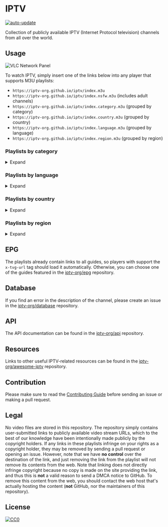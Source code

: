 # IPTV

[![auto-update](https://github.com/iptv-org/iptv/actions/workflows/auto-update.yml/badge.svg)](https://github.com/iptv-org/iptv/actions/workflows/auto-update.yml)

Collection of publicly available IPTV (Internet Protocol television) channels from all over the world.

## Usage

![VLC Network Panel](https://github.com/iptv-org/iptv/raw/master/.readme/preview.png)

To watch IPTV, simply insert one of the links below into any player that supports M3U playlists:

- `https://iptv-org.github.io/iptv/index.m3u`
- `https://iptv-org.github.io/iptv/index.nsfw.m3u` (includes adult channels)
- `https://iptv-org.github.io/iptv/index.category.m3u` (grouped by category)
- `https://iptv-org.github.io/iptv/index.country.m3u` (grouped by country)
- `https://iptv-org.github.io/iptv/index.language.m3u` (grouped by language)
- `https://iptv-org.github.io/iptv/index.region.m3u` (grouped by region)

### Playlists by category

<details>
<summary>Expand</summary>
<br>

<!-- prettier-ignore -->
<table>
  <thead>
    <tr><th align="left">Category</th><th align="left">Channels</th><th align="left">Playlist</th></tr>
  </thead>
  <tbody>
    <tr><td>Auto</td><td align="right">14</td><td nowrap><code>https://iptv-org.github.io/iptv/categories/auto.m3u</code></td></tr>
    <tr><td>Animation</td><td align="right">23</td><td nowrap><code>https://iptv-org.github.io/iptv/categories/animation.m3u</code></td></tr>
    <tr><td>Business</td><td align="right">31</td><td nowrap><code>https://iptv-org.github.io/iptv/categories/business.m3u</code></td></tr>
    <tr><td>Classic</td><td align="right">61</td><td nowrap><code>https://iptv-org.github.io/iptv/categories/classic.m3u</code></td></tr>
    <tr><td>Comedy</td><td align="right">47</td><td nowrap><code>https://iptv-org.github.io/iptv/categories/comedy.m3u</code></td></tr>
    <tr><td>Cooking</td><td align="right">30</td><td nowrap><code>https://iptv-org.github.io/iptv/categories/cooking.m3u</code></td></tr>
    <tr><td>Culture</td><td align="right">10</td><td nowrap><code>https://iptv-org.github.io/iptv/categories/culture.m3u</code></td></tr>
    <tr><td>Documentary</td><td align="right">37</td><td nowrap><code>https://iptv-org.github.io/iptv/categories/documentary.m3u</code></td></tr>
    <tr><td>Education</td><td align="right">28</td><td nowrap><code>https://iptv-org.github.io/iptv/categories/education.m3u</code></td></tr>
    <tr><td>Entertainment</td><td align="right">174</td><td nowrap><code>https://iptv-org.github.io/iptv/categories/entertainment.m3u</code></td></tr>
    <tr><td>Family</td><td align="right">26</td><td nowrap><code>https://iptv-org.github.io/iptv/categories/family.m3u</code></td></tr>
    <tr><td>General</td><td align="right">305</td><td nowrap><code>https://iptv-org.github.io/iptv/categories/general.m3u</code></td></tr>
    <tr><td>Kids</td><td align="right">148</td><td nowrap><code>https://iptv-org.github.io/iptv/categories/kids.m3u</code></td></tr>
    <tr><td>Legislative</td><td align="right">40</td><td nowrap><code>https://iptv-org.github.io/iptv/categories/legislative.m3u</code></td></tr>
    <tr><td>Lifestyle</td><td align="right">75</td><td nowrap><code>https://iptv-org.github.io/iptv/categories/lifestyle.m3u</code></td></tr>
    <tr><td>Movies</td><td align="right">195</td><td nowrap><code>https://iptv-org.github.io/iptv/categories/movies.m3u</code></td></tr>
    <tr><td>Music</td><td align="right">315</td><td nowrap><code>https://iptv-org.github.io/iptv/categories/music.m3u</code></td></tr>
    <tr><td>News</td><td align="right">327</td><td nowrap><code>https://iptv-org.github.io/iptv/categories/news.m3u</code></td></tr>
    <tr><td>Outdoor</td><td align="right">32</td><td nowrap><code>https://iptv-org.github.io/iptv/categories/outdoor.m3u</code></td></tr>
    <tr><td>Relax</td><td align="right">17</td><td nowrap><code>https://iptv-org.github.io/iptv/categories/relax.m3u</code></td></tr>
    <tr><td>Religious</td><td align="right">203</td><td nowrap><code>https://iptv-org.github.io/iptv/categories/religious.m3u</code></td></tr>
    <tr><td>Series</td><td align="right">194</td><td nowrap><code>https://iptv-org.github.io/iptv/categories/series.m3u</code></td></tr>
    <tr><td>Science</td><td align="right">12</td><td nowrap><code>https://iptv-org.github.io/iptv/categories/science.m3u</code></td></tr>
    <tr><td>Shop</td><td align="right">46</td><td nowrap><code>https://iptv-org.github.io/iptv/categories/shop.m3u</code></td></tr>
    <tr><td>Sports</td><td align="right">166</td><td nowrap><code>https://iptv-org.github.io/iptv/categories/sports.m3u</code></td></tr>
    <tr><td>Travel</td><td align="right">13</td><td nowrap><code>https://iptv-org.github.io/iptv/categories/travel.m3u</code></td></tr>
    <tr><td>Weather</td><td align="right">7</td><td nowrap><code>https://iptv-org.github.io/iptv/categories/weather.m3u</code></td></tr>
    <tr><td>XXX</td><td align="right">37</td><td nowrap><code>https://iptv-org.github.io/iptv/categories/xxx.m3u</code></td></tr>
    <tr><td>Undefined</td><td align="right">4916</td><td nowrap><code>https://iptv-org.github.io/iptv/categories/undefined.m3u</code></td></tr>
  </tbody>
</table>

</details>

### Playlists by language

<details>
<summary>Expand</summary>
<br>

<!-- prettier-ignore -->
<table>
  <thead>
    <tr><th align="left">Language</th><th align="left">Channels</th><th align="left">Playlist</th></tr>
  </thead>
  <tbody>
    <tr><td align="left">Akan</td><td align="right">1</td><td align="left" nowrap><code>https://iptv-org.github.io/iptv/languages/aka.m3u</code></td></tr>
    <tr><td align="left">Albanian</td><td align="right">119</td><td align="left" nowrap><code>https://iptv-org.github.io/iptv/languages/sqi.m3u</code></td></tr>
    <tr><td align="left">Amharic</td><td align="right">1</td><td align="left" nowrap><code>https://iptv-org.github.io/iptv/languages/amh.m3u</code></td></tr>
    <tr><td align="left">Arabic</td><td align="right">313</td><td align="left" nowrap><code>https://iptv-org.github.io/iptv/languages/ara.m3u</code></td></tr>
    <tr><td align="left">Armenian</td><td align="right">27</td><td align="left" nowrap><code>https://iptv-org.github.io/iptv/languages/hye.m3u</code></td></tr>
    <tr><td align="left">Assyrian Neo-Aramaic</td><td align="right">1</td><td align="left" nowrap><code>https://iptv-org.github.io/iptv/languages/aii.m3u</code></td></tr>
    <tr><td align="left">Azerbaijani</td><td align="right">23</td><td align="left" nowrap><code>https://iptv-org.github.io/iptv/languages/aze.m3u</code></td></tr>
    <tr><td align="left">Bashkir</td><td align="right">1</td><td align="left" nowrap><code>https://iptv-org.github.io/iptv/languages/bak.m3u</code></td></tr>
    <tr><td align="left">Belarusian</td><td align="right">2</td><td align="left" nowrap><code>https://iptv-org.github.io/iptv/languages/bel.m3u</code></td></tr>
    <tr><td align="left">Bengali</td><td align="right">36</td><td align="left" nowrap><code>https://iptv-org.github.io/iptv/languages/ben.m3u</code></td></tr>
    <tr><td align="left">Bhojpuri</td><td align="right">3</td><td align="left" nowrap><code>https://iptv-org.github.io/iptv/languages/bho.m3u</code></td></tr>
    <tr><td align="left">Bosnian</td><td align="right">10</td><td align="left" nowrap><code>https://iptv-org.github.io/iptv/languages/bos.m3u</code></td></tr>
    <tr><td align="left">Bulgarian</td><td align="right">8</td><td align="left" nowrap><code>https://iptv-org.github.io/iptv/languages/bul.m3u</code></td></tr>
    <tr><td align="left">Catalan</td><td align="right">6</td><td align="left" nowrap><code>https://iptv-org.github.io/iptv/languages/cat.m3u</code></td></tr>
    <tr><td align="left">Chewa</td><td align="right">1</td><td align="left" nowrap><code>https://iptv-org.github.io/iptv/languages/nya.m3u</code></td></tr>
    <tr><td align="left">Chinese</td><td align="right">38</td><td align="left" nowrap><code>https://iptv-org.github.io/iptv/languages/zho.m3u</code></td></tr>
    <tr><td align="left">Croatian</td><td align="right">10</td><td align="left" nowrap><code>https://iptv-org.github.io/iptv/languages/hrv.m3u</code></td></tr>
    <tr><td align="left">Czech</td><td align="right">14</td><td align="left" nowrap><code>https://iptv-org.github.io/iptv/languages/ces.m3u</code></td></tr>
    <tr><td align="left">Danish</td><td align="right">5</td><td align="left" nowrap><code>https://iptv-org.github.io/iptv/languages/dan.m3u</code></td></tr>
    <tr><td align="left">Dhivehi</td><td align="right">1</td><td align="left" nowrap><code>https://iptv-org.github.io/iptv/languages/div.m3u</code></td></tr>
    <tr><td align="left">Dutch</td><td align="right">89</td><td align="left" nowrap><code>https://iptv-org.github.io/iptv/languages/nld.m3u</code></td></tr>
    <tr><td align="left">English</td><td align="right">1624</td><td align="left" nowrap><code>https://iptv-org.github.io/iptv/languages/eng.m3u</code></td></tr>
    <tr><td align="left">Estonian</td><td align="right">6</td><td align="left" nowrap><code>https://iptv-org.github.io/iptv/languages/est.m3u</code></td></tr>
    <tr><td align="left">Faroese</td><td align="right">1</td><td align="left" nowrap><code>https://iptv-org.github.io/iptv/languages/fao.m3u</code></td></tr>
    <tr><td align="left">Finnish</td><td align="right">6</td><td align="left" nowrap><code>https://iptv-org.github.io/iptv/languages/fin.m3u</code></td></tr>
    <tr><td align="left">French</td><td align="right">168</td><td align="left" nowrap><code>https://iptv-org.github.io/iptv/languages/fra.m3u</code></td></tr>
    <tr><td align="left">Galician</td><td align="right">7</td><td align="left" nowrap><code>https://iptv-org.github.io/iptv/languages/glg.m3u</code></td></tr>
    <tr><td align="left">Georgian</td><td align="right">8</td><td align="left" nowrap><code>https://iptv-org.github.io/iptv/languages/kat.m3u</code></td></tr>
    <tr><td align="left">German</td><td align="right">188</td><td align="left" nowrap><code>https://iptv-org.github.io/iptv/languages/deu.m3u</code></td></tr>
    <tr><td align="left">Greek</td><td align="right">89</td><td align="left" nowrap><code>https://iptv-org.github.io/iptv/languages/ell.m3u</code></td></tr>
    <tr><td align="left">Hebrew</td><td align="right">11</td><td align="left" nowrap><code>https://iptv-org.github.io/iptv/languages/heb.m3u</code></td></tr>
    <tr><td align="left">Hindi</td><td align="right">113</td><td align="left" nowrap><code>https://iptv-org.github.io/iptv/languages/hin.m3u</code></td></tr>
    <tr><td align="left">Hungarian</td><td align="right">26</td><td align="left" nowrap><code>https://iptv-org.github.io/iptv/languages/hun.m3u</code></td></tr>
    <tr><td align="left">Icelandic</td><td align="right">1</td><td align="left" nowrap><code>https://iptv-org.github.io/iptv/languages/isl.m3u</code></td></tr>
    <tr><td align="left">Indonesian</td><td align="right">60</td><td align="left" nowrap><code>https://iptv-org.github.io/iptv/languages/ind.m3u</code></td></tr>
    <tr><td align="left">Inuktitut</td><td align="right">1</td><td align="left" nowrap><code>https://iptv-org.github.io/iptv/languages/iku.m3u</code></td></tr>
    <tr><td align="left">Italian</td><td align="right">167</td><td align="left" nowrap><code>https://iptv-org.github.io/iptv/languages/ita.m3u</code></td></tr>
    <tr><td align="left">Japanese</td><td align="right">45</td><td align="left" nowrap><code>https://iptv-org.github.io/iptv/languages/jpn.m3u</code></td></tr>
    <tr><td align="left">Javanese</td><td align="right">5</td><td align="left" nowrap><code>https://iptv-org.github.io/iptv/languages/jav.m3u</code></td></tr>
    <tr><td align="left">Kannada</td><td align="right">8</td><td align="left" nowrap><code>https://iptv-org.github.io/iptv/languages/kan.m3u</code></td></tr>
    <tr><td align="left">Kazakh</td><td align="right">9</td><td align="left" nowrap><code>https://iptv-org.github.io/iptv/languages/kaz.m3u</code></td></tr>
    <tr><td align="left">Khmer</td><td align="right">8</td><td align="left" nowrap><code>https://iptv-org.github.io/iptv/languages/khm.m3u</code></td></tr>
    <tr><td align="left">Kinyarwanda</td><td align="right">2</td><td align="left" nowrap><code>https://iptv-org.github.io/iptv/languages/kin.m3u</code></td></tr>
    <tr><td align="left">Kirghiz</td><td align="right">1</td><td align="left" nowrap><code>https://iptv-org.github.io/iptv/languages/kir.m3u</code></td></tr>
    <tr><td align="left">Korean</td><td align="right">32</td><td align="left" nowrap><code>https://iptv-org.github.io/iptv/languages/kor.m3u</code></td></tr>
    <tr><td align="left">Kurdish</td><td align="right">15</td><td align="left" nowrap><code>https://iptv-org.github.io/iptv/languages/kur.m3u</code></td></tr>
    <tr><td align="left">Lao</td><td align="right">2</td><td align="left" nowrap><code>https://iptv-org.github.io/iptv/languages/lao.m3u</code></td></tr>
    <tr><td align="left">Latvian</td><td align="right">4</td><td align="left" nowrap><code>https://iptv-org.github.io/iptv/languages/lav.m3u</code></td></tr>
    <tr><td align="left">Letzeburgesch</td><td align="right">2</td><td align="left" nowrap><code>https://iptv-org.github.io/iptv/languages/ltz.m3u</code></td></tr>
    <tr><td align="left">Lingala</td><td align="right">1</td><td align="left" nowrap><code>https://iptv-org.github.io/iptv/languages/lin.m3u</code></td></tr>
    <tr><td align="left">Lithuanian</td><td align="right">4</td><td align="left" nowrap><code>https://iptv-org.github.io/iptv/languages/lit.m3u</code></td></tr>
    <tr><td align="left">Macedonian</td><td align="right">3</td><td align="left" nowrap><code>https://iptv-org.github.io/iptv/languages/mkd.m3u</code></td></tr>
    <tr><td align="left">Malay</td><td align="right">17</td><td align="left" nowrap><code>https://iptv-org.github.io/iptv/languages/msa.m3u</code></td></tr>
    <tr><td align="left">Malayalam</td><td align="right">52</td><td align="left" nowrap><code>https://iptv-org.github.io/iptv/languages/mal.m3u</code></td></tr>
    <tr><td align="left">Maltese</td><td align="right">2</td><td align="left" nowrap><code>https://iptv-org.github.io/iptv/languages/mlt.m3u</code></td></tr>
    <tr><td align="left">Mandarin Chinese</td><td align="right">14</td><td align="left" nowrap><code>https://iptv-org.github.io/iptv/languages/cmn.m3u</code></td></tr>
    <tr><td align="left">Mandinka</td><td align="right">1</td><td align="left" nowrap><code>https://iptv-org.github.io/iptv/languages/mnk.m3u</code></td></tr>
    <tr><td align="left">Marathi</td><td align="right">2</td><td align="left" nowrap><code>https://iptv-org.github.io/iptv/languages/mar.m3u</code></td></tr>
    <tr><td align="left">Norwegian</td><td align="right">7</td><td align="left" nowrap><code>https://iptv-org.github.io/iptv/languages/nor.m3u</code></td></tr>
    <tr><td align="left">Norwegian Bokmål</td><td align="right">1</td><td align="left" nowrap><code>https://iptv-org.github.io/iptv/languages/nob.m3u</code></td></tr>
    <tr><td align="left">Panjabi</td><td align="right">6</td><td align="left" nowrap><code>https://iptv-org.github.io/iptv/languages/pan.m3u</code></td></tr>
    <tr><td align="left">Papiamento</td><td align="right">2</td><td align="left" nowrap><code>https://iptv-org.github.io/iptv/languages/pap.m3u</code></td></tr>
    <tr><td align="left">Pashto</td><td align="right">13</td><td align="left" nowrap><code>https://iptv-org.github.io/iptv/languages/pus.m3u</code></td></tr>
    <tr><td align="left">Persian</td><td align="right">127</td><td align="left" nowrap><code>https://iptv-org.github.io/iptv/languages/fas.m3u</code></td></tr>
    <tr><td align="left">Polish</td><td align="right">36</td><td align="left" nowrap><code>https://iptv-org.github.io/iptv/languages/pol.m3u</code></td></tr>
    <tr><td align="left">Portuguese</td><td align="right">208</td><td align="left" nowrap><code>https://iptv-org.github.io/iptv/languages/por.m3u</code></td></tr>
    <tr><td align="left">Romanian</td><td align="right">46</td><td align="left" nowrap><code>https://iptv-org.github.io/iptv/languages/ron.m3u</code></td></tr>
    <tr><td align="left">Russian</td><td align="right">261</td><td align="left" nowrap><code>https://iptv-org.github.io/iptv/languages/rus.m3u</code></td></tr>
    <tr><td align="left">Serbian</td><td align="right">44</td><td align="left" nowrap><code>https://iptv-org.github.io/iptv/languages/srp.m3u</code></td></tr>
    <tr><td align="left">Sinhala</td><td align="right">1</td><td align="left" nowrap><code>https://iptv-org.github.io/iptv/languages/sin.m3u</code></td></tr>
    <tr><td align="left">Slovak</td><td align="right">18</td><td align="left" nowrap><code>https://iptv-org.github.io/iptv/languages/slk.m3u</code></td></tr>
    <tr><td align="left">Slovenian</td><td align="right">4</td><td align="left" nowrap><code>https://iptv-org.github.io/iptv/languages/slv.m3u</code></td></tr>
    <tr><td align="left">Somali</td><td align="right">3</td><td align="left" nowrap><code>https://iptv-org.github.io/iptv/languages/som.m3u</code></td></tr>
    <tr><td align="left">Spanish</td><td align="right">920</td><td align="left" nowrap><code>https://iptv-org.github.io/iptv/languages/spa.m3u</code></td></tr>
    <tr><td align="left">Sundanese</td><td align="right">1</td><td align="left" nowrap><code>https://iptv-org.github.io/iptv/languages/sun.m3u</code></td></tr>
    <tr><td align="left">Swedish</td><td align="right">10</td><td align="left" nowrap><code>https://iptv-org.github.io/iptv/languages/swe.m3u</code></td></tr>
    <tr><td align="left">Tagalog</td><td align="right">6</td><td align="left" nowrap><code>https://iptv-org.github.io/iptv/languages/tgl.m3u</code></td></tr>
    <tr><td align="left">Tamil</td><td align="right">31</td><td align="left" nowrap><code>https://iptv-org.github.io/iptv/languages/tam.m3u</code></td></tr>
    <tr><td align="left">Telugu</td><td align="right">3</td><td align="left" nowrap><code>https://iptv-org.github.io/iptv/languages/tel.m3u</code></td></tr>
    <tr><td align="left">Thai</td><td align="right">40</td><td align="left" nowrap><code>https://iptv-org.github.io/iptv/languages/tha.m3u</code></td></tr>
    <tr><td align="left">Turkish</td><td align="right">132</td><td align="left" nowrap><code>https://iptv-org.github.io/iptv/languages/tur.m3u</code></td></tr>
    <tr><td align="left">Turkmen</td><td align="right">7</td><td align="left" nowrap><code>https://iptv-org.github.io/iptv/languages/tuk.m3u</code></td></tr>
    <tr><td align="left">Ukrainian</td><td align="right">73</td><td align="left" nowrap><code>https://iptv-org.github.io/iptv/languages/ukr.m3u</code></td></tr>
    <tr><td align="left">Urdu</td><td align="right">11</td><td align="left" nowrap><code>https://iptv-org.github.io/iptv/languages/urd.m3u</code></td></tr>
    <tr><td align="left">Uzbek</td><td align="right">2</td><td align="left" nowrap><code>https://iptv-org.github.io/iptv/languages/uzb.m3u</code></td></tr>
    <tr><td align="left">Vietnamese</td><td align="right">57</td><td align="left" nowrap><code>https://iptv-org.github.io/iptv/languages/vie.m3u</code></td></tr>
    <tr><td align="left">Western Frisian</td><td align="right">1</td><td align="left" nowrap><code>https://iptv-org.github.io/iptv/languages/fry.m3u</code></td></tr>
    <tr><td align="left">Wolof</td><td align="right">7</td><td align="left" nowrap><code>https://iptv-org.github.io/iptv/languages/wol.m3u</code></td></tr>
    <tr><td align="left">Yue Chinese</td><td align="right">1</td><td align="left" nowrap><code>https://iptv-org.github.io/iptv/languages/yue.m3u</code></td></tr>
    <tr><td align="left">Undefined</td><td align="right">2070</td><td align="left" nowrap><code>https://iptv-org.github.io/iptv/languages/undefined.m3u</code></td></tr>
  </tbody>
</table>

</details>

### Playlists by country

<details>
<summary>Expand</summary>
<br>

<!-- prettier-ignore -->
<table>
  <thead>
    <tr><th align="left">Country</th><th align="left">Channels</th><th align="left">Playlist</th></tr>
  </thead>
  <tbody>
    <tr><td>🇦🇫 Afghanistan</td><td align="right">24</td><td nowrap><code>https://iptv-org.github.io/iptv/countries/af.m3u</code></td></tr>
    <tr><td>🇦🇱 Albania</td><td align="right">134</td><td nowrap><code>https://iptv-org.github.io/iptv/countries/al.m3u</code></td></tr>
    <tr><td>🇩🇿 Algeria</td><td align="right">60</td><td nowrap><code>https://iptv-org.github.io/iptv/countries/dz.m3u</code></td></tr>
    <tr><td>🇦🇸 American Samoa</td><td align="right">10</td><td nowrap><code>https://iptv-org.github.io/iptv/countries/as.m3u</code></td></tr>
    <tr><td>🇦🇩 Andorra</td><td align="right">17</td><td nowrap><code>https://iptv-org.github.io/iptv/countries/ad.m3u</code></td></tr>
    <tr><td>🇦🇴 Angola</td><td align="right">9</td><td nowrap><code>https://iptv-org.github.io/iptv/countries/ao.m3u</code></td></tr>
    <tr><td>🇦🇮 Anguilla</td><td align="right">8</td><td nowrap><code>https://iptv-org.github.io/iptv/countries/ai.m3u</code></td></tr>
    <tr><td>🇦🇶 Antarctica</td><td align="right">8</td><td nowrap><code>https://iptv-org.github.io/iptv/countries/aq.m3u</code></td></tr>
    <tr><td>🇦🇬 Antigua and Barbuda</td><td align="right">8</td><td nowrap><code>https://iptv-org.github.io/iptv/countries/ag.m3u</code></td></tr>
    <tr><td>🇦🇷 Argentina</td><td align="right">104</td><td nowrap><code>https://iptv-org.github.io/iptv/countries/ar.m3u</code></td></tr>
    <tr><td>🇦🇲 Armenia</td><td align="right">40</td><td nowrap><code>https://iptv-org.github.io/iptv/countries/am.m3u</code></td></tr>
    <tr><td>🇦🇼 Aruba</td><td align="right">11</td><td nowrap><code>https://iptv-org.github.io/iptv/countries/aw.m3u</code></td></tr>
    <tr><td>🇦🇺 Australia</td><td align="right">66</td><td nowrap><code>https://iptv-org.github.io/iptv/countries/au.m3u</code></td></tr>
    <tr><td>🇦🇹 Austria</td><td align="right">38</td><td nowrap><code>https://iptv-org.github.io/iptv/countries/at.m3u</code></td></tr>
    <tr><td>🇦🇿 Azerbaijan</td><td align="right">38</td><td nowrap><code>https://iptv-org.github.io/iptv/countries/az.m3u</code></td></tr>
    <tr><td>🇧🇸 Bahamas</td><td align="right">10</td><td nowrap><code>https://iptv-org.github.io/iptv/countries/bs.m3u</code></td></tr>
    <tr><td>🇧🇭 Bahrain</td><td align="right">42</td><td nowrap><code>https://iptv-org.github.io/iptv/countries/bh.m3u</code></td></tr>
    <tr><td>🇧🇩 Bangladesh</td><td align="right">37</td><td nowrap><code>https://iptv-org.github.io/iptv/countries/bd.m3u</code></td></tr>
    <tr><td>🇧🇧 Barbados</td><td align="right">8</td><td nowrap><code>https://iptv-org.github.io/iptv/countries/bb.m3u</code></td></tr>
    <tr><td>🇧🇾 Belarus</td><td align="right">39</td><td nowrap><code>https://iptv-org.github.io/iptv/countries/by.m3u</code></td></tr>
    <tr><td>🇧🇪 Belgium</td><td align="right">33</td><td nowrap><code>https://iptv-org.github.io/iptv/countries/be.m3u</code></td></tr>
    <tr><td>🇧🇿 Belize</td><td align="right">8</td><td nowrap><code>https://iptv-org.github.io/iptv/countries/bz.m3u</code></td></tr>
    <tr><td>🇧🇯 Benin</td><td align="right">10</td><td nowrap><code>https://iptv-org.github.io/iptv/countries/bj.m3u</code></td></tr>
    <tr><td>🇧🇲 Bermuda</td><td align="right">8</td><td nowrap><code>https://iptv-org.github.io/iptv/countries/bm.m3u</code></td></tr>
    <tr><td>🇧🇹 Bhutan</td><td align="right">11</td><td nowrap><code>https://iptv-org.github.io/iptv/countries/bt.m3u</code></td></tr>
    <tr><td>🇧🇴 Bolivia</td><td align="right">60</td><td nowrap><code>https://iptv-org.github.io/iptv/countries/bo.m3u</code></td></tr>
    <tr><td>🇧🇶 Bonaire</td><td align="right">8</td><td nowrap><code>https://iptv-org.github.io/iptv/countries/bq.m3u</code></td></tr>
    <tr><td>🇧🇦 Bosnia and Herzegovina</td><td align="right">24</td><td nowrap><code>https://iptv-org.github.io/iptv/countries/ba.m3u</code></td></tr>
    <tr><td>🇧🇼 Botswana</td><td align="right">9</td><td nowrap><code>https://iptv-org.github.io/iptv/countries/bw.m3u</code></td></tr>
    <tr><td>🇧🇻 Bouvet Island</td><td align="right">8</td><td nowrap><code>https://iptv-org.github.io/iptv/countries/bv.m3u</code></td></tr>
    <tr><td>🇧🇷 Brazil</td><td align="right">196</td><td nowrap><code>https://iptv-org.github.io/iptv/countries/br.m3u</code></td></tr>
    <tr><td>🇮🇴 British Indian Ocean Territory</td><td align="right">8</td><td nowrap><code>https://iptv-org.github.io/iptv/countries/io.m3u</code></td></tr>
    <tr><td>🇻🇬 British Virgin Islands</td><td align="right">8</td><td nowrap><code>https://iptv-org.github.io/iptv/countries/vg.m3u</code></td></tr>
    <tr><td>🇧🇳 Brunei</td><td align="right">10</td><td nowrap><code>https://iptv-org.github.io/iptv/countries/bn.m3u</code></td></tr>
    <tr><td>🇧🇬 Bulgaria</td><td align="right">24</td><td nowrap><code>https://iptv-org.github.io/iptv/countries/bg.m3u</code></td></tr>
    <tr><td>🇧🇫 Burkina Faso</td><td align="right">13</td><td nowrap><code>https://iptv-org.github.io/iptv/countries/bf.m3u</code></td></tr>
    <tr><td>🇧🇮 Burundi</td><td align="right">9</td><td nowrap><code>https://iptv-org.github.io/iptv/countries/bi.m3u</code></td></tr>
    <tr><td>🇰🇭 Cambodia</td><td align="right">18</td><td nowrap><code>https://iptv-org.github.io/iptv/countries/kh.m3u</code></td></tr>
    <tr><td>🇨🇲 Cameroon</td><td align="right">12</td><td nowrap><code>https://iptv-org.github.io/iptv/countries/cm.m3u</code></td></tr>
    <tr><td>🇨🇦 Canada</td><td align="right">103</td><td nowrap><code>https://iptv-org.github.io/iptv/countries/ca.m3u</code></td></tr>
    <tr><td>🇨🇻 Cape Verde</td><td align="right">9</td><td nowrap><code>https://iptv-org.github.io/iptv/countries/cv.m3u</code></td></tr>
    <tr><td>🇰🇾 Cayman Islands</td><td align="right">8</td><td nowrap><code>https://iptv-org.github.io/iptv/countries/ky.m3u</code></td></tr>
    <tr><td>🇨🇫 Central African Republic</td><td align="right">9</td><td nowrap><code>https://iptv-org.github.io/iptv/countries/cf.m3u</code></td></tr>
    <tr><td>🇹🇩 Chad</td><td align="right">9</td><td nowrap><code>https://iptv-org.github.io/iptv/countries/td.m3u</code></td></tr>
    <tr><td>🇨🇱 Chile</td><td align="right">157</td><td nowrap><code>https://iptv-org.github.io/iptv/countries/cl.m3u</code></td></tr>
    <tr><td>🇨🇳 China</td><td align="right">998</td><td nowrap><code>https://iptv-org.github.io/iptv/countries/cn.m3u</code></td></tr>
    <tr><td>🇨🇽 Christmas Island</td><td align="right">8</td><td nowrap><code>https://iptv-org.github.io/iptv/countries/cx.m3u</code></td></tr>
    <tr><td>🇨🇨 Cocos (Keeling) Islands</td><td align="right">8</td><td nowrap><code>https://iptv-org.github.io/iptv/countries/cc.m3u</code></td></tr>
    <tr><td>🇨🇴 Colombia</td><td align="right">76</td><td nowrap><code>https://iptv-org.github.io/iptv/countries/co.m3u</code></td></tr>
    <tr><td>🇰🇲 Comoros</td><td align="right">35</td><td nowrap><code>https://iptv-org.github.io/iptv/countries/km.m3u</code></td></tr>
    <tr><td>🇨🇰 Cook Islands</td><td align="right">10</td><td nowrap><code>https://iptv-org.github.io/iptv/countries/ck.m3u</code></td></tr>
    <tr><td>🇨🇷 Costa Rica</td><td align="right">71</td><td nowrap><code>https://iptv-org.github.io/iptv/countries/cr.m3u</code></td></tr>
    <tr><td>🇭🇷 Croatia</td><td align="right">24</td><td nowrap><code>https://iptv-org.github.io/iptv/countries/hr.m3u</code></td></tr>
    <tr><td>🇨🇺 Cuba</td><td align="right">48</td><td nowrap><code>https://iptv-org.github.io/iptv/countries/cu.m3u</code></td></tr>
    <tr><td>🇨🇼 Curacao</td><td align="right">11</td><td nowrap><code>https://iptv-org.github.io/iptv/countries/cw.m3u</code></td></tr>
    <tr><td>🇨🇾 Cyprus</td><td align="right">27</td><td nowrap><code>https://iptv-org.github.io/iptv/countries/cy.m3u</code></td></tr>
    <tr><td>🇨🇿 Czech Republic</td><td align="right">31</td><td nowrap><code>https://iptv-org.github.io/iptv/countries/cz.m3u</code></td></tr>
    <tr><td>🇨🇩 Democratic Republic of the Congo</td><td align="right">13</td><td nowrap><code>https://iptv-org.github.io/iptv/countries/cd.m3u</code></td></tr>
    <tr><td>🇩🇰 Denmark</td><td align="right">20</td><td nowrap><code>https://iptv-org.github.io/iptv/countries/dk.m3u</code></td></tr>
    <tr><td>🇩🇯 Djibouti</td><td align="right">37</td><td nowrap><code>https://iptv-org.github.io/iptv/countries/dj.m3u</code></td></tr>
    <tr><td>🇩🇲 Dominica</td><td align="right">8</td><td nowrap><code>https://iptv-org.github.io/iptv/countries/dm.m3u</code></td></tr>
    <tr><td>🇩🇴 Dominican Republic</td><td align="right">95</td><td nowrap><code>https://iptv-org.github.io/iptv/countries/do.m3u</code></td></tr>
    <tr><td>🇹🇱 East Timor</td><td align="right">10</td><td nowrap><code>https://iptv-org.github.io/iptv/countries/tl.m3u</code></td></tr>
    <tr><td>🇪🇨 Ecuador</td><td align="right">63</td><td nowrap><code>https://iptv-org.github.io/iptv/countries/ec.m3u</code></td></tr>
    <tr><td>🇪🇬 Egypt</td><td align="right">71</td><td nowrap><code>https://iptv-org.github.io/iptv/countries/eg.m3u</code></td></tr>
    <tr><td>🇸🇻 El Salvador</td><td align="right">55</td><td nowrap><code>https://iptv-org.github.io/iptv/countries/sv.m3u</code></td></tr>
    <tr><td>🇬🇶 Equatorial Guinea</td><td align="right">9</td><td nowrap><code>https://iptv-org.github.io/iptv/countries/gq.m3u</code></td></tr>
    <tr><td>🇪🇷 Eritrea</td><td align="right">9</td><td nowrap><code>https://iptv-org.github.io/iptv/countries/er.m3u</code></td></tr>
    <tr><td>🇪🇪 Estonia</td><td align="right">19</td><td nowrap><code>https://iptv-org.github.io/iptv/countries/ee.m3u</code></td></tr>
    <tr><td>🇪🇹 Ethiopia</td><td align="right">10</td><td nowrap><code>https://iptv-org.github.io/iptv/countries/et.m3u</code></td></tr>
    <tr><td>🇫🇰 Falkland Islands</td><td align="right">8</td><td nowrap><code>https://iptv-org.github.io/iptv/countries/fk.m3u</code></td></tr>
    <tr><td>🇫🇴 Faroe Islands</td><td align="right">9</td><td nowrap><code>https://iptv-org.github.io/iptv/countries/fo.m3u</code></td></tr>
    <tr><td>🇫🇯 Fiji</td><td align="right">11</td><td nowrap><code>https://iptv-org.github.io/iptv/countries/fj.m3u</code></td></tr>
    <tr><td>🇫🇮 Finland</td><td align="right">21</td><td nowrap><code>https://iptv-org.github.io/iptv/countries/fi.m3u</code></td></tr>
    <tr><td>🇫🇷 France</td><td align="right">141</td><td nowrap><code>https://iptv-org.github.io/iptv/countries/fr.m3u</code></td></tr>
    <tr><td>🇬🇫 French Guiana</td><td align="right">9</td><td nowrap><code>https://iptv-org.github.io/iptv/countries/gf.m3u</code></td></tr>
    <tr><td>🇵🇫 French Polynesia</td><td align="right">11</td><td nowrap><code>https://iptv-org.github.io/iptv/countries/pf.m3u</code></td></tr>
    <tr><td>🇹🇫 French Southern Territories</td><td align="right">9</td><td nowrap><code>https://iptv-org.github.io/iptv/countries/tf.m3u</code></td></tr>
    <tr><td>🇬🇦 Gabon</td><td align="right">9</td><td nowrap><code>https://iptv-org.github.io/iptv/countries/ga.m3u</code></td></tr>
    <tr><td>🇬🇲 Gambia</td><td align="right">10</td><td nowrap><code>https://iptv-org.github.io/iptv/countries/gm.m3u</code></td></tr>
    <tr><td>🇬🇪 Georgia</td><td align="right">22</td><td nowrap><code>https://iptv-org.github.io/iptv/countries/ge.m3u</code></td></tr>
    <tr><td>🇩🇪 Germany</td><td align="right">188</td><td nowrap><code>https://iptv-org.github.io/iptv/countries/de.m3u</code></td></tr>
    <tr><td>🇬🇭 Ghana</td><td align="right">10</td><td nowrap><code>https://iptv-org.github.io/iptv/countries/gh.m3u</code></td></tr>
    <tr><td>🇬🇮 Gibraltar</td><td align="right">8</td><td nowrap><code>https://iptv-org.github.io/iptv/countries/gi.m3u</code></td></tr>
    <tr><td>🇬🇷 Greece</td><td align="right">105</td><td nowrap><code>https://iptv-org.github.io/iptv/countries/gr.m3u</code></td></tr>
    <tr><td>🇬🇱 Greenland</td><td align="right">8</td><td nowrap><code>https://iptv-org.github.io/iptv/countries/gl.m3u</code></td></tr>
    <tr><td>🇬🇩 Grenada</td><td align="right">8</td><td nowrap><code>https://iptv-org.github.io/iptv/countries/gd.m3u</code></td></tr>
    <tr><td>🇬🇵 Guadeloupe</td><td align="right">9</td><td nowrap><code>https://iptv-org.github.io/iptv/countries/gp.m3u</code></td></tr>
    <tr><td>🇬🇺 Guam</td><td align="right">10</td><td nowrap><code>https://iptv-org.github.io/iptv/countries/gu.m3u</code></td></tr>
    <tr><td>🇬🇹 Guatemala</td><td align="right">48</td><td nowrap><code>https://iptv-org.github.io/iptv/countries/gt.m3u</code></td></tr>
    <tr><td>🇬🇬 Guernsey</td><td align="right">8</td><td nowrap><code>https://iptv-org.github.io/iptv/countries/gg.m3u</code></td></tr>
    <tr><td>🇬🇳 Guinea</td><td align="right">9</td><td nowrap><code>https://iptv-org.github.io/iptv/countries/gn.m3u</code></td></tr>
    <tr><td>🇬🇼 Guinea-Bissau</td><td align="right">9</td><td nowrap><code>https://iptv-org.github.io/iptv/countries/gw.m3u</code></td></tr>
    <tr><td>🇬🇾 Guyana</td><td align="right">8</td><td nowrap><code>https://iptv-org.github.io/iptv/countries/gy.m3u</code></td></tr>
    <tr><td>🇭🇹 Haiti</td><td align="right">18</td><td nowrap><code>https://iptv-org.github.io/iptv/countries/ht.m3u</code></td></tr>
    <tr><td>🇭🇲 Heard Island and McDonald Islands</td><td align="right">8</td><td nowrap><code>https://iptv-org.github.io/iptv/countries/hm.m3u</code></td></tr>
    <tr><td>🇭🇳 Honduras</td><td align="right">79</td><td nowrap><code>https://iptv-org.github.io/iptv/countries/hn.m3u</code></td></tr>
    <tr><td>🇭🇰 Hong Kong</td><td align="right">22</td><td nowrap><code>https://iptv-org.github.io/iptv/countries/hk.m3u</code></td></tr>
    <tr><td>🇭🇺 Hungary</td><td align="right">43</td><td nowrap><code>https://iptv-org.github.io/iptv/countries/hu.m3u</code></td></tr>
    <tr><td>🇮🇸 Iceland</td><td align="right">14</td><td nowrap><code>https://iptv-org.github.io/iptv/countries/is.m3u</code></td></tr>
    <tr><td>🇮🇳 India</td><td align="right">229</td><td nowrap><code>https://iptv-org.github.io/iptv/countries/in.m3u</code></td></tr>
    <tr><td>🇮🇩 Indonesia</td><td align="right">75</td><td nowrap><code>https://iptv-org.github.io/iptv/countries/id.m3u</code></td></tr>
    <tr><td>🇮🇷 Iran</td><td align="right">178</td><td nowrap><code>https://iptv-org.github.io/iptv/countries/ir.m3u</code></td></tr>
    <tr><td>🇮🇶 Iraq</td><td align="right">80</td><td nowrap><code>https://iptv-org.github.io/iptv/countries/iq.m3u</code></td></tr>
    <tr><td>🇮🇪 Ireland</td><td align="right">24</td><td nowrap><code>https://iptv-org.github.io/iptv/countries/ie.m3u</code></td></tr>
    <tr><td>🇮🇲 Isle of Man</td><td align="right">8</td><td nowrap><code>https://iptv-org.github.io/iptv/countries/im.m3u</code></td></tr>
    <tr><td>🇮🇱 Israel</td><td align="right">25</td><td nowrap><code>https://iptv-org.github.io/iptv/countries/il.m3u</code></td></tr>
    <tr><td>🇮🇹 Italy</td><td align="right">191</td><td nowrap><code>https://iptv-org.github.io/iptv/countries/it.m3u</code></td></tr>
    <tr><td>🇨🇮 Ivory Coast</td><td align="right">10</td><td nowrap><code>https://iptv-org.github.io/iptv/countries/ci.m3u</code></td></tr>
    <tr><td>🇯🇲 Jamaica</td><td align="right">9</td><td nowrap><code>https://iptv-org.github.io/iptv/countries/jm.m3u</code></td></tr>
    <tr><td>🇯🇵 Japan</td><td align="right">60</td><td nowrap><code>https://iptv-org.github.io/iptv/countries/jp.m3u</code></td></tr>
    <tr><td>🇯🇪 Jersey</td><td align="right">8</td><td nowrap><code>https://iptv-org.github.io/iptv/countries/je.m3u</code></td></tr>
    <tr><td>🇯🇴 Jordan</td><td align="right">56</td><td nowrap><code>https://iptv-org.github.io/iptv/countries/jo.m3u</code></td></tr>
    <tr><td>🇰🇿 Kazakhstan</td><td align="right">29</td><td nowrap><code>https://iptv-org.github.io/iptv/countries/kz.m3u</code></td></tr>
    <tr><td>🇰🇪 Kenya</td><td align="right">17</td><td nowrap><code>https://iptv-org.github.io/iptv/countries/ke.m3u</code></td></tr>
    <tr><td>🇰🇮 Kiribati</td><td align="right">10</td><td nowrap><code>https://iptv-org.github.io/iptv/countries/ki.m3u</code></td></tr>
    <tr><td>🇽🇰 Kosovo</td><td align="right">12</td><td nowrap><code>https://iptv-org.github.io/iptv/countries/xk.m3u</code></td></tr>
    <tr><td>🇰🇼 Kuwait</td><td align="right">55</td><td nowrap><code>https://iptv-org.github.io/iptv/countries/kw.m3u</code></td></tr>
    <tr><td>🇰🇬 Kyrgyzstan</td><td align="right">12</td><td nowrap><code>https://iptv-org.github.io/iptv/countries/kg.m3u</code></td></tr>
    <tr><td>🇱🇦 Laos</td><td align="right">24</td><td nowrap><code>https://iptv-org.github.io/iptv/countries/la.m3u</code></td></tr>
    <tr><td>🇱🇻 Latvia</td><td align="right">17</td><td nowrap><code>https://iptv-org.github.io/iptv/countries/lv.m3u</code></td></tr>
    <tr><td>🇱🇧 Lebanon</td><td align="right">57</td><td nowrap><code>https://iptv-org.github.io/iptv/countries/lb.m3u</code></td></tr>
    <tr><td>🇱🇸 Lesotho</td><td align="right">9</td><td nowrap><code>https://iptv-org.github.io/iptv/countries/ls.m3u</code></td></tr>
    <tr><td>🇱🇷 Liberia</td><td align="right">9</td><td nowrap><code>https://iptv-org.github.io/iptv/countries/lr.m3u</code></td></tr>
    <tr><td>🇱🇾 Libya</td><td align="right">42</td><td nowrap><code>https://iptv-org.github.io/iptv/countries/ly.m3u</code></td></tr>
    <tr><td>🇱🇮 Liechtenstein</td><td align="right">16</td><td nowrap><code>https://iptv-org.github.io/iptv/countries/li.m3u</code></td></tr>
    <tr><td>🇱🇹 Lithuania</td><td align="right">17</td><td nowrap><code>https://iptv-org.github.io/iptv/countries/lt.m3u</code></td></tr>
    <tr><td>🇱🇺 Luxembourg</td><td align="right">19</td><td nowrap><code>https://iptv-org.github.io/iptv/countries/lu.m3u</code></td></tr>
    <tr><td>🇲🇴 Macao</td><td align="right">19</td><td nowrap><code>https://iptv-org.github.io/iptv/countries/mo.m3u</code></td></tr>
    <tr><td>🇲🇬 Madagascar</td><td align="right">9</td><td nowrap><code>https://iptv-org.github.io/iptv/countries/mg.m3u</code></td></tr>
    <tr><td>🇲🇼 Malawi</td><td align="right">10</td><td nowrap><code>https://iptv-org.github.io/iptv/countries/mw.m3u</code></td></tr>
    <tr><td>🇲🇾 Malaysia</td><td align="right">29</td><td nowrap><code>https://iptv-org.github.io/iptv/countries/my.m3u</code></td></tr>
    <tr><td>🇲🇻 Maldives</td><td align="right">12</td><td nowrap><code>https://iptv-org.github.io/iptv/countries/mv.m3u</code></td></tr>
    <tr><td>🇲🇱 Mali</td><td align="right">10</td><td nowrap><code>https://iptv-org.github.io/iptv/countries/ml.m3u</code></td></tr>
    <tr><td>🇲🇹 Malta</td><td align="right">15</td><td nowrap><code>https://iptv-org.github.io/iptv/countries/mt.m3u</code></td></tr>
    <tr><td>🇲🇭 Marshall Islands</td><td align="right">10</td><td nowrap><code>https://iptv-org.github.io/iptv/countries/mh.m3u</code></td></tr>
    <tr><td>🇲🇶 Martinique</td><td align="right">10</td><td nowrap><code>https://iptv-org.github.io/iptv/countries/mq.m3u</code></td></tr>
    <tr><td>🇲🇷 Mauritania</td><td align="right">35</td><td nowrap><code>https://iptv-org.github.io/iptv/countries/mr.m3u</code></td></tr>
    <tr><td>🇲🇺 Mauritius</td><td align="right">9</td><td nowrap><code>https://iptv-org.github.io/iptv/countries/mu.m3u</code></td></tr>
    <tr><td>🇾🇹 Mayotte</td><td align="right">9</td><td nowrap><code>https://iptv-org.github.io/iptv/countries/yt.m3u</code></td></tr>
    <tr><td>🇲🇽 Mexico</td><td align="right">113</td><td nowrap><code>https://iptv-org.github.io/iptv/countries/mx.m3u</code></td></tr>
    <tr><td>🇫🇲 Micronesia</td><td align="right">10</td><td nowrap><code>https://iptv-org.github.io/iptv/countries/fm.m3u</code></td></tr>
    <tr><td>🇲🇩 Moldova</td><td align="right">24</td><td nowrap><code>https://iptv-org.github.io/iptv/countries/md.m3u</code></td></tr>
    <tr><td>🇲🇨 Monaco</td><td align="right">14</td><td nowrap><code>https://iptv-org.github.io/iptv/countries/mc.m3u</code></td></tr>
    <tr><td>🇲🇳 Mongolia</td><td align="right">10</td><td nowrap><code>https://iptv-org.github.io/iptv/countries/mn.m3u</code></td></tr>
    <tr><td>🇲🇪 Montenegro</td><td align="right">17</td><td nowrap><code>https://iptv-org.github.io/iptv/countries/me.m3u</code></td></tr>
    <tr><td>🇲🇸 Montserrat</td><td align="right">8</td><td nowrap><code>https://iptv-org.github.io/iptv/countries/ms.m3u</code></td></tr>
    <tr><td>🇲🇦 Morocco</td><td align="right">52</td><td nowrap><code>https://iptv-org.github.io/iptv/countries/ma.m3u</code></td></tr>
    <tr><td>🇲🇿 Mozambique</td><td align="right">12</td><td nowrap><code>https://iptv-org.github.io/iptv/countries/mz.m3u</code></td></tr>
    <tr><td>🇲🇲 Myanmar (Burma)</td><td align="right">10</td><td nowrap><code>https://iptv-org.github.io/iptv/countries/mm.m3u</code></td></tr>
    <tr><td>🇳🇦 Namibia</td><td align="right">9</td><td nowrap><code>https://iptv-org.github.io/iptv/countries/na.m3u</code></td></tr>
    <tr><td>🇳🇷 Nauru</td><td align="right">10</td><td nowrap><code>https://iptv-org.github.io/iptv/countries/nr.m3u</code></td></tr>
    <tr><td>🇳🇵 Nepal</td><td align="right">11</td><td nowrap><code>https://iptv-org.github.io/iptv/countries/np.m3u</code></td></tr>
    <tr><td>🇳🇱 Netherlands</td><td align="right">107</td><td nowrap><code>https://iptv-org.github.io/iptv/countries/nl.m3u</code></td></tr>
    <tr><td>🇳🇨 New Caledonia</td><td align="right">10</td><td nowrap><code>https://iptv-org.github.io/iptv/countries/nc.m3u</code></td></tr>
    <tr><td>🇳🇿 New Zealand</td><td align="right">25</td><td nowrap><code>https://iptv-org.github.io/iptv/countries/nz.m3u</code></td></tr>
    <tr><td>🇳🇮 Nicaragua</td><td align="right">54</td><td nowrap><code>https://iptv-org.github.io/iptv/countries/ni.m3u</code></td></tr>
    <tr><td>🇳🇪 Niger</td><td align="right">9</td><td nowrap><code>https://iptv-org.github.io/iptv/countries/ne.m3u</code></td></tr>
    <tr><td>🇳🇬 Nigeria</td><td align="right">13</td><td nowrap><code>https://iptv-org.github.io/iptv/countries/ng.m3u</code></td></tr>
    <tr><td>🇳🇺 Niue</td><td align="right">10</td><td nowrap><code>https://iptv-org.github.io/iptv/countries/nu.m3u</code></td></tr>
    <tr><td>🇳🇫 Norfolk Island</td><td align="right">10</td><td nowrap><code>https://iptv-org.github.io/iptv/countries/nf.m3u</code></td></tr>
    <tr><td>🇰🇵 North Korea</td><td align="right">11</td><td nowrap><code>https://iptv-org.github.io/iptv/countries/kp.m3u</code></td></tr>
    <tr><td>🇲🇰 North Macedonia</td><td align="right">16</td><td nowrap><code>https://iptv-org.github.io/iptv/countries/mk.m3u</code></td></tr>
    <tr><td>🇲🇵 Northern Mariana Islands</td><td align="right">10</td><td nowrap><code>https://iptv-org.github.io/iptv/countries/mp.m3u</code></td></tr>
    <tr><td>🇳🇴 Norway</td><td align="right">25</td><td nowrap><code>https://iptv-org.github.io/iptv/countries/no.m3u</code></td></tr>
    <tr><td>🇴🇲 Oman</td><td align="right">42</td><td nowrap><code>https://iptv-org.github.io/iptv/countries/om.m3u</code></td></tr>
    <tr><td>🇵🇰 Pakistan</td><td align="right">20</td><td nowrap><code>https://iptv-org.github.io/iptv/countries/pk.m3u</code></td></tr>
    <tr><td>🇵🇼 Palau</td><td align="right">10</td><td nowrap><code>https://iptv-org.github.io/iptv/countries/pw.m3u</code></td></tr>
    <tr><td>🇵🇸 Palestine</td><td align="right">56</td><td nowrap><code>https://iptv-org.github.io/iptv/countries/ps.m3u</code></td></tr>
    <tr><td>🇵🇦 Panama</td><td align="right">51</td><td nowrap><code>https://iptv-org.github.io/iptv/countries/pa.m3u</code></td></tr>
    <tr><td>🇵🇬 Papua New Guinea</td><td align="right">10</td><td nowrap><code>https://iptv-org.github.io/iptv/countries/pg.m3u</code></td></tr>
    <tr><td>🇵🇾 Paraguay</td><td align="right">47</td><td nowrap><code>https://iptv-org.github.io/iptv/countries/py.m3u</code></td></tr>
    <tr><td>🇵🇪 Peru</td><td align="right">175</td><td nowrap><code>https://iptv-org.github.io/iptv/countries/pe.m3u</code></td></tr>
    <tr><td>🇵🇭 Philippines</td><td align="right">22</td><td nowrap><code>https://iptv-org.github.io/iptv/countries/ph.m3u</code></td></tr>
    <tr><td>🇵🇳 Pitcairn Islands</td><td align="right">10</td><td nowrap><code>https://iptv-org.github.io/iptv/countries/pn.m3u</code></td></tr>
    <tr><td>🇵🇱 Poland</td><td align="right">50</td><td nowrap><code>https://iptv-org.github.io/iptv/countries/pl.m3u</code></td></tr>
    <tr><td>🇵🇹 Portugal</td><td align="right">51</td><td nowrap><code>https://iptv-org.github.io/iptv/countries/pt.m3u</code></td></tr>
    <tr><td>🇵🇷 Puerto Rico</td><td align="right">50</td><td nowrap><code>https://iptv-org.github.io/iptv/countries/pr.m3u</code></td></tr>
    <tr><td>🇶🇦 Qatar</td><td align="right">47</td><td nowrap><code>https://iptv-org.github.io/iptv/countries/qa.m3u</code></td></tr>
    <tr><td>🇨🇬 Republic of the Congo</td><td align="right">10</td><td nowrap><code>https://iptv-org.github.io/iptv/countries/cg.m3u</code></td></tr>
    <tr><td>🇷🇴 Romania</td><td align="right">53</td><td nowrap><code>https://iptv-org.github.io/iptv/countries/ro.m3u</code></td></tr>
    <tr><td>🇷🇺 Russia</td><td align="right">336</td><td nowrap><code>https://iptv-org.github.io/iptv/countries/ru.m3u</code></td></tr>
    <tr><td>🇷🇼 Rwanda</td><td align="right">11</td><td nowrap><code>https://iptv-org.github.io/iptv/countries/rw.m3u</code></td></tr>
    <tr><td>🇷🇪 Réunion</td><td align="right">9</td><td nowrap><code>https://iptv-org.github.io/iptv/countries/re.m3u</code></td></tr>
    <tr><td>🇧🇱 Saint Barthélemy</td><td align="right">9</td><td nowrap><code>https://iptv-org.github.io/iptv/countries/bl.m3u</code></td></tr>
    <tr><td>🇸🇭 Saint Helena</td><td align="right">9</td><td nowrap><code>https://iptv-org.github.io/iptv/countries/sh.m3u</code></td></tr>
    <tr><td>🇰🇳 Saint Kitts and Nevis</td><td align="right">8</td><td nowrap><code>https://iptv-org.github.io/iptv/countries/kn.m3u</code></td></tr>
    <tr><td>🇱🇨 Saint Lucia</td><td align="right">8</td><td nowrap><code>https://iptv-org.github.io/iptv/countries/lc.m3u</code></td></tr>
    <tr><td>🇲🇫 Saint Martin</td><td align="right">9</td><td nowrap><code>https://iptv-org.github.io/iptv/countries/mf.m3u</code></td></tr>
    <tr><td>🇵🇲 Saint Pierre and Miquelon</td><td align="right">8</td><td nowrap><code>https://iptv-org.github.io/iptv/countries/pm.m3u</code></td></tr>
    <tr><td>🇻🇨 Saint Vincent and the Grenadines</td><td align="right">8</td><td nowrap><code>https://iptv-org.github.io/iptv/countries/vc.m3u</code></td></tr>
    <tr><td>🇼🇸 Samoa</td><td align="right">10</td><td nowrap><code>https://iptv-org.github.io/iptv/countries/ws.m3u</code></td></tr>
    <tr><td>🇸🇲 San Marino</td><td align="right">15</td><td nowrap><code>https://iptv-org.github.io/iptv/countries/sm.m3u</code></td></tr>
    <tr><td>🇸🇦 Saudi Arabia</td><td align="right">65</td><td nowrap><code>https://iptv-org.github.io/iptv/countries/sa.m3u</code></td></tr>
    <tr><td>🇸🇳 Senegal</td><td align="right">15</td><td nowrap><code>https://iptv-org.github.io/iptv/countries/sn.m3u</code></td></tr>
    <tr><td>🇷🇸 Serbia</td><td align="right">54</td><td nowrap><code>https://iptv-org.github.io/iptv/countries/rs.m3u</code></td></tr>
    <tr><td>🇸🇨 Seychelles</td><td align="right">9</td><td nowrap><code>https://iptv-org.github.io/iptv/countries/sc.m3u</code></td></tr>
    <tr><td>🇸🇱 Sierra Leone</td><td align="right">10</td><td nowrap><code>https://iptv-org.github.io/iptv/countries/sl.m3u</code></td></tr>
    <tr><td>🇸🇬 Singapore</td><td align="right">15</td><td nowrap><code>https://iptv-org.github.io/iptv/countries/sg.m3u</code></td></tr>
    <tr><td>🇸🇽 Sint Maarten</td><td align="right">8</td><td nowrap><code>https://iptv-org.github.io/iptv/countries/sx.m3u</code></td></tr>
    <tr><td>🇸🇰 Slovakia</td><td align="right">38</td><td nowrap><code>https://iptv-org.github.io/iptv/countries/sk.m3u</code></td></tr>
    <tr><td>🇸🇮 Slovenia</td><td align="right">23</td><td nowrap><code>https://iptv-org.github.io/iptv/countries/si.m3u</code></td></tr>
    <tr><td>🇸🇧 Solomon Islands</td><td align="right">10</td><td nowrap><code>https://iptv-org.github.io/iptv/countries/sb.m3u</code></td></tr>
    <tr><td>🇸🇴 Somalia</td><td align="right">38</td><td nowrap><code>https://iptv-org.github.io/iptv/countries/so.m3u</code></td></tr>
    <tr><td>🇿🇦 South Africa</td><td align="right">10</td><td nowrap><code>https://iptv-org.github.io/iptv/countries/za.m3u</code></td></tr>
    <tr><td>🇬🇸 South Georgia and the South Sandwich Islands</td><td align="right">8</td><td nowrap><code>https://iptv-org.github.io/iptv/countries/gs.m3u</code></td></tr>
    <tr><td>🇰🇷 South Korea</td><td align="right">52</td><td nowrap><code>https://iptv-org.github.io/iptv/countries/kr.m3u</code></td></tr>
    <tr><td>🇸🇸 South Sudan</td><td align="right">9</td><td nowrap><code>https://iptv-org.github.io/iptv/countries/ss.m3u</code></td></tr>
    <tr><td>🇪🇸 Spain</td><td align="right">209</td><td nowrap><code>https://iptv-org.github.io/iptv/countries/es.m3u</code></td></tr>
    <tr><td>🇱🇰 Sri Lanka</td><td align="right">15</td><td nowrap><code>https://iptv-org.github.io/iptv/countries/lk.m3u</code></td></tr>
    <tr><td>🇸🇩 Sudan</td><td align="right">38</td><td nowrap><code>https://iptv-org.github.io/iptv/countries/sd.m3u</code></td></tr>
    <tr><td>🇸🇷 Suriname</td><td align="right">8</td><td nowrap><code>https://iptv-org.github.io/iptv/countries/sr.m3u</code></td></tr>
    <tr><td>🇸🇯 Svalbard and Jan Mayen</td><td align="right">8</td><td nowrap><code>https://iptv-org.github.io/iptv/countries/sj.m3u</code></td></tr>
    <tr><td>🇸🇿 Swaziland</td><td align="right">9</td><td nowrap><code>https://iptv-org.github.io/iptv/countries/sz.m3u</code></td></tr>
    <tr><td>🇸🇪 Sweden</td><td align="right">24</td><td nowrap><code>https://iptv-org.github.io/iptv/countries/se.m3u</code></td></tr>
    <tr><td>🇨🇭 Switzerland</td><td align="right">90</td><td nowrap><code>https://iptv-org.github.io/iptv/countries/ch.m3u</code></td></tr>
    <tr><td>🇸🇾 Syria</td><td align="right">47</td><td nowrap><code>https://iptv-org.github.io/iptv/countries/sy.m3u</code></td></tr>
    <tr><td>🇸🇹 São Tomé and Príncipe</td><td align="right">9</td><td nowrap><code>https://iptv-org.github.io/iptv/countries/st.m3u</code></td></tr>
    <tr><td>🇹🇼 Taiwan</td><td align="right">77</td><td nowrap><code>https://iptv-org.github.io/iptv/countries/tw.m3u</code></td></tr>
    <tr><td>🇹🇯 Tajikistan</td><td align="right">9</td><td nowrap><code>https://iptv-org.github.io/iptv/countries/tj.m3u</code></td></tr>
    <tr><td>🇹🇿 Tanzania</td><td align="right">10</td><td nowrap><code>https://iptv-org.github.io/iptv/countries/tz.m3u</code></td></tr>
    <tr><td>🇹🇭 Thailand</td><td align="right">56</td><td nowrap><code>https://iptv-org.github.io/iptv/countries/th.m3u</code></td></tr>
    <tr><td>🇹🇬 Togo</td><td align="right">9</td><td nowrap><code>https://iptv-org.github.io/iptv/countries/tg.m3u</code></td></tr>
    <tr><td>🇹🇰 Tokelau</td><td align="right">10</td><td nowrap><code>https://iptv-org.github.io/iptv/countries/tk.m3u</code></td></tr>
    <tr><td>🇹🇴 Tonga</td><td align="right">10</td><td nowrap><code>https://iptv-org.github.io/iptv/countries/to.m3u</code></td></tr>
    <tr><td>🇹🇹 Trinidad and Tobago</td><td align="right">9</td><td nowrap><code>https://iptv-org.github.io/iptv/countries/tt.m3u</code></td></tr>
    <tr><td>🇹🇳 Tunisia</td><td align="right">46</td><td nowrap><code>https://iptv-org.github.io/iptv/countries/tn.m3u</code></td></tr>
    <tr><td>🇹🇷 Turkey</td><td align="right">163</td><td nowrap><code>https://iptv-org.github.io/iptv/countries/tr.m3u</code></td></tr>
    <tr><td>🇹🇲 Turkmenistan</td><td align="right">15</td><td nowrap><code>https://iptv-org.github.io/iptv/countries/tm.m3u</code></td></tr>
    <tr><td>🇹🇨 Turks and Caicos Islands</td><td align="right">8</td><td nowrap><code>https://iptv-org.github.io/iptv/countries/tc.m3u</code></td></tr>
    <tr><td>🇹🇻 Tuvalu</td><td align="right">10</td><td nowrap><code>https://iptv-org.github.io/iptv/countries/tv.m3u</code></td></tr>
    <tr><td>🇺🇲 U.S. Minor Outlying Islands</td><td align="right">8</td><td nowrap><code>https://iptv-org.github.io/iptv/countries/um.m3u</code></td></tr>
    <tr><td>🇻🇮 U.S. Virgin Islands</td><td align="right">8</td><td nowrap><code>https://iptv-org.github.io/iptv/countries/vi.m3u</code></td></tr>
    <tr><td>🇺🇬 Uganda</td><td align="right">12</td><td nowrap><code>https://iptv-org.github.io/iptv/countries/ug.m3u</code></td></tr>
    <tr><td>🇺🇦 Ukraine</td><td align="right">110</td><td nowrap><code>https://iptv-org.github.io/iptv/countries/ua.m3u</code></td></tr>
    <tr><td>🇦🇪 United Arab Emirates</td><td align="right">77</td><td nowrap><code>https://iptv-org.github.io/iptv/countries/ae.m3u</code></td></tr>
    <tr><td>🇬🇧 United Kingdom</td><td align="right">161</td><td nowrap><code>https://iptv-org.github.io/iptv/countries/uk.m3u</code></td></tr>
    <tr><td>🇺🇸 United States</td><td align="right">1754</td><td nowrap><code>https://iptv-org.github.io/iptv/countries/us.m3u</code></td></tr>
    <tr><td>🇺🇾 Uruguay</td><td align="right">46</td><td nowrap><code>https://iptv-org.github.io/iptv/countries/uy.m3u</code></td></tr>
    <tr><td>🇺🇿 Uzbekistan</td><td align="right">11</td><td nowrap><code>https://iptv-org.github.io/iptv/countries/uz.m3u</code></td></tr>
    <tr><td>🇻🇺 Vanuatu</td><td align="right">10</td><td nowrap><code>https://iptv-org.github.io/iptv/countries/vu.m3u</code></td></tr>
    <tr><td>🇻🇦 Vatican City</td><td align="right">14</td><td nowrap><code>https://iptv-org.github.io/iptv/countries/va.m3u</code></td></tr>
    <tr><td>🇻🇪 Venezuela</td><td align="right">64</td><td nowrap><code>https://iptv-org.github.io/iptv/countries/ve.m3u</code></td></tr>
    <tr><td>🇻🇳 Vietnam</td><td align="right">70</td><td nowrap><code>https://iptv-org.github.io/iptv/countries/vn.m3u</code></td></tr>
    <tr><td>🇼🇫 Wallis and Futuna</td><td align="right">10</td><td nowrap><code>https://iptv-org.github.io/iptv/countries/wf.m3u</code></td></tr>
    <tr><td>🇪🇭 Western Sahara</td><td align="right">11</td><td nowrap><code>https://iptv-org.github.io/iptv/countries/eh.m3u</code></td></tr>
    <tr><td>🇾🇪 Yemen</td><td align="right">44</td><td nowrap><code>https://iptv-org.github.io/iptv/countries/ye.m3u</code></td></tr>
    <tr><td>🇿🇲 Zambia</td><td align="right">11</td><td nowrap><code>https://iptv-org.github.io/iptv/countries/zm.m3u</code></td></tr>
    <tr><td>🇿🇼 Zimbabwe</td><td align="right">9</td><td nowrap><code>https://iptv-org.github.io/iptv/countries/zw.m3u</code></td></tr>
    <tr><td>🇦🇽 Åland</td><td align="right">8</td><td nowrap><code>https://iptv-org.github.io/iptv/countries/ax.m3u</code></td></tr>
    <tr><td>Undefined</td><td align="right">147</td><td nowrap><code>https://iptv-org.github.io/iptv/countries/undefined.m3u</code></td></tr>
  </tbody>
</table>

</details>

### Playlists by region

<details>
<summary>Expand</summary>
<br>

<!-- prettier-ignore -->
<table>
  <thead>
    <tr><th align="left">Region</th><th align="left">Channels</th><th align="left">Playlist</th></tr>
  </thead>
  <tbody>
    <tr><td align="left">Africa</td><td align="right">140</td><td align="left" nowrap><code>https://iptv-org.github.io/iptv/regions/afr.m3u</code></td></tr>
    <tr><td align="left">Americas</td><td align="right">2680</td><td align="left" nowrap><code>https://iptv-org.github.io/iptv/regions/amer.m3u</code></td></tr>
    <tr><td align="left">Arab world</td><td align="right">340</td><td align="left" nowrap><code>https://iptv-org.github.io/iptv/regions/arab.m3u</code></td></tr>
    <tr><td align="left">Asia</td><td align="right">2618</td><td align="left" nowrap><code>https://iptv-org.github.io/iptv/regions/asia.m3u</code></td></tr>
    <tr><td align="left">Asia-Pacific</td><td align="right">1718</td><td align="left" nowrap><code>https://iptv-org.github.io/iptv/regions/apac.m3u</code></td></tr>
    <tr><td align="left">Caribbean</td><td align="right">84</td><td align="left" nowrap><code>https://iptv-org.github.io/iptv/regions/carib.m3u</code></td></tr>
    <tr><td align="left">Central Asia</td><td align="right">27</td><td align="left" nowrap><code>https://iptv-org.github.io/iptv/regions/cas.m3u</code></td></tr>
    <tr><td align="left">Commonwealth of Independent States</td><td align="right">427</td><td align="left" nowrap><code>https://iptv-org.github.io/iptv/regions/cis.m3u</code></td></tr>
    <tr><td align="left">Europe</td><td align="right">2229</td><td align="left" nowrap><code>https://iptv-org.github.io/iptv/regions/eur.m3u</code></td></tr>
    <tr><td align="left">Europe, the Middle East and Africa</td><td align="right">2756</td><td align="left" nowrap><code>https://iptv-org.github.io/iptv/regions/emea.m3u</code></td></tr>
    <tr><td align="left">Hispanic America</td><td align="right">666</td><td align="left" nowrap><code>https://iptv-org.github.io/iptv/regions/hispam.m3u</code></td></tr>
    <tr><td align="left">Latin America</td><td align="right">831</td><td align="left" nowrap><code>https://iptv-org.github.io/iptv/regions/latam.m3u</code></td></tr>
    <tr><td align="left">Latin America and the Caribbean</td><td align="right">840</td><td align="left" nowrap><code>https://iptv-org.github.io/iptv/regions/lac.m3u</code></td></tr>
    <tr><td align="left">Maghreb</td><td align="right">73</td><td align="left" nowrap><code>https://iptv-org.github.io/iptv/regions/maghreb.m3u</code></td></tr>
    <tr><td align="left">Middle East</td><td align="right">600</td><td align="left" nowrap><code>https://iptv-org.github.io/iptv/regions/mideast.m3u</code></td></tr>
    <tr><td align="left">Middle East and North Africa</td><td align="right">654</td><td align="left" nowrap><code>https://iptv-org.github.io/iptv/regions/mena.m3u</code></td></tr>
    <tr><td align="left">Nordics</td><td align="right">40</td><td align="left" nowrap><code>https://iptv-org.github.io/iptv/regions/nord.m3u</code></td></tr>
    <tr><td align="left">North America</td><td align="right">2094</td><td align="left" nowrap><code>https://iptv-org.github.io/iptv/regions/noram.m3u</code></td></tr>
    <tr><td align="left">Northern America</td><td align="right">1841</td><td align="left" nowrap><code>https://iptv-org.github.io/iptv/regions/nam.m3u</code></td></tr>
    <tr><td align="left">Oceania</td><td align="right">70</td><td align="left" nowrap><code>https://iptv-org.github.io/iptv/regions/oce.m3u</code></td></tr>
    <tr><td align="left">South Asia</td><td align="right">273</td><td align="left" nowrap><code>https://iptv-org.github.io/iptv/regions/sas.m3u</code></td></tr>
    <tr><td align="left">Sub-Saharan Africa</td><td align="right">54</td><td align="left" nowrap><code>https://iptv-org.github.io/iptv/regions/ssa.m3u</code></td></tr>
    <tr><td align="left">West Africa</td><td align="right">20</td><td align="left" nowrap><code>https://iptv-org.github.io/iptv/regions/wafr.m3u</code></td></tr>
    <tr><td align="left">Worldwide</td><td align="right">7207</td><td align="left" nowrap><code>https://iptv-org.github.io/iptv/regions/int.m3u</code></td></tr>
    <tr><td align="left">Undefined</td><td align="right">147</td><td align="left" nowrap><code>https://iptv-org.github.io/iptv/regions/undefined.m3u</code></td></tr>
  </tbody>
</table>

</details>

## EPG

The playlists already contain links to all guides, so players with support the `x-tvg-url` tag should load it automatically. Otherwise, you can choose one of the guides featured in the [iptv-org/epg](https://github.com/iptv-org/epg) repository.

## Database

If you find an error in the description of the channel, please create an issue in the [iptv-org/database](https://github.com/iptv-org/database) repository.

## API

The API documentation can be found in the [iptv-org/api](https://github.com/iptv-org/api) repository.

## Resources

Links to other useful IPTV-related resources can be found in the [iptv-org/awesome-iptv](https://github.com/iptv-org/awesome-iptv) repository.

## Contribution

Please make sure to read the [Contributing Guide](CONTRIBUTING.md) before sending an issue or making a pull request.

## Legal

No video files are stored in this repository. The repository simply contains user-submitted links to publicly available video stream URLs, which to the best of our knowledge have been intentionally made publicly by the copyright holders. If any links in these playlists infringe on your rights as a copyright holder, they may be removed by sending a pull request or opening an issue. However, note that we have **no control** over the destination of the link, and just removing the link from the playlist will not remove its contents from the web. Note that linking does not directly infringe copyright because no copy is made on the site providing the link, and thus this is **not** a valid reason to send a DMCA notice to GitHub. To remove this content from the web, you should contact the web host that's actually hosting the content (**not** GitHub, nor the maintainers of this repository).

## License

[![CC0](http://mirrors.creativecommons.org/presskit/buttons/88x31/svg/cc-zero.svg)](LICENSE)
